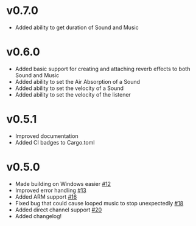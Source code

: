 # v0.7.0
  - Added ability to get duration of Sound and Music

# v0.6.0
  - Added basic support for creating and attaching reverb effects to both Sound and Music
  - Added ability to set the Air Absorption of a Sound
  - Added ability to set the velocity of a Sound
  - Added ability to set the velocity of the listener

# v0.5.1
  - Improved documentation
  - Added CI badges to Cargo.toml

# v0.5.0
  - Made building on Windows easier [#12](https://github.com/jhasse/ears/pull/12)
  - Improved error handling [#13](https://github.com/jhasse/ears/pull/13)
  - Added ARM support [#16](https://github.com/jhasse/ears/pull/16)
  - Fixed bug that could cause looped music to stop unexpectedly [#18](https://github.com/jhasse/ears/pull/18)
  - Added direct channel support [#20](https://github.com/jhasse/ears/pull/20)
  - Added changelog!
